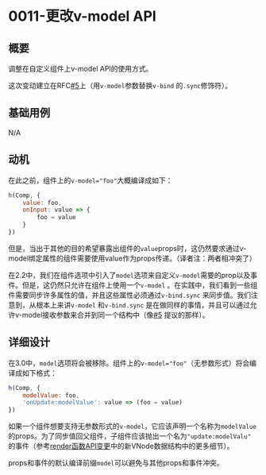 # 0011-更改v-model API

## 概要

调整在自定义组件上v-model API的使用方式。

这次变动建立在RFC[#5](/vue-ecology/rfcs/0005-replace-v-bind-sync-with-v-model-argument.md)上（用`v-model`参数替换`v-bind`
的`.sync`修饰符）。

## 基础用例

N/A

## 动机

在此之前，组件上的`v-model="foo"`大概编译成如下：

```js
h(Comp, {
    value: foo,
    onInput: value => {
        foo = value
    }
})
```

但是，当出于其他的目的希望暴露出组件的`value`props时，这仍然要求通过v-model绑定属性的组件需要使用value作为props传递。（译者注：两者相冲突了）

在2.2中，我们在组件选项中引入了`model`选项来自定义`v-model`需要的prop以及事件。但是，这仍然只允许在组件上使用一个`v-model`
。在实践中，我们看到一些组件需要同步许多属性的值，并且这些属性必须通过`v-bind.sync`
来同步值。我们注意到，从根本上来讲`v-model`
和`v-bind.sync`
是在做同样的事情，并且可以通过允许v-model接收参数来合并到同一个结构中（像[#5](/vue-ecology/rfcs/0005-replace-v-bind-sync-with-v-model-argument.md)
提议的那样）。

## 详细设计

在3.0中，`model`选项将会被移除。组件上的`v-model="foo"`（无参数形式）将会编译成如下格式：

```js
h(Comp, {
    modelValue: foo,
    'onUpdate:modelValue': value => (foo = value)
})
```

如果一个组件想要支持无参数形式的`v-model`，它应该声明一个名称为`modelValue`
的props。为了同步值回父组件，子组件应该抛出一个名为`"update:modelValu"`
的事件（参考[render函数API变更](/vue-ecology/rfcs/0008-render-function-api-change.md)中的新VNode数据结构中的更多细节）。

props和事件的默认编译前缀`model`可以避免与其他props和事件冲突。

